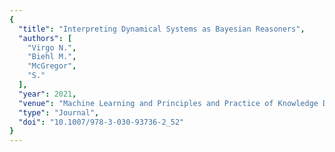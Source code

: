 ```yaml
---
{
  "title": "Interpreting Dynamical Systems as Bayesian Reasoners",
  "authors": [
    "Virgo N.",
    "Biehl M.",
    "McGregor",
    "S."
  ],
  "year": 2021,
  "venue": "Machine Learning and Principles and Practice of Knowledge Discovery in Databases. ECML PKDD 2021. Communications in Computer and Information Science",
  "type": "Journal",
  "doi": "10.1007/978-3-030-93736-2_52"
}
---
```

